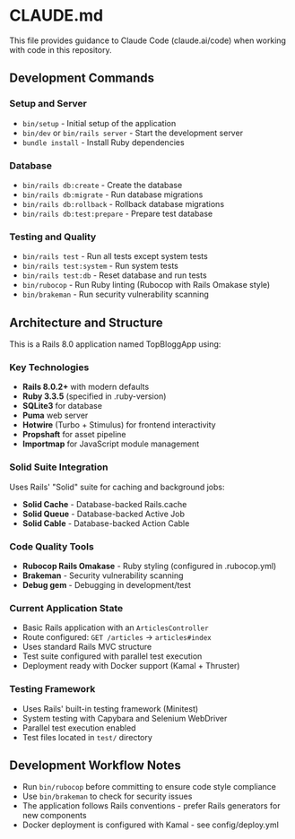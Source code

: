 # CLAUDE.md

This file provides guidance to Claude Code (claude.ai/code) when working with code in this repository.

## Development Commands

### Setup and Server
- `bin/setup` - Initial setup of the application
- `bin/dev` or `bin/rails server` - Start the development server
- `bundle install` - Install Ruby dependencies

### Database
- `bin/rails db:create` - Create the database 
- `bin/rails db:migrate` - Run database migrations
- `bin/rails db:rollback` - Rollback database migrations
- `bin/rails db:test:prepare` - Prepare test database

### Testing and Quality
- `bin/rails test` - Run all tests except system tests
- `bin/rails test:system` - Run system tests
- `bin/rails test:db` - Reset database and run tests
- `bin/rubocop` - Run Ruby linting (Rubocop with Rails Omakase style)
- `bin/brakeman` - Run security vulnerability scanning

## Architecture and Structure

This is a Rails 8.0 application named TopBloggApp using:

### Key Technologies
- **Rails 8.0.2+** with modern defaults
- **Ruby 3.3.5** (specified in .ruby-version)
- **SQLite3** for database
- **Puma** web server
- **Hotwire** (Turbo + Stimulus) for frontend interactivity
- **Propshaft** for asset pipeline
- **Importmap** for JavaScript module management

### Solid Suite Integration
Uses Rails' "Solid" suite for caching and background jobs:
- **Solid Cache** - Database-backed Rails.cache
- **Solid Queue** - Database-backed Active Job
- **Solid Cable** - Database-backed Action Cable

### Code Quality Tools
- **Rubocop Rails Omakase** - Ruby styling (configured in .rubocop.yml)
- **Brakeman** - Security vulnerability scanning
- **Debug gem** - Debugging in development/test

### Current Application State
- Basic Rails application with an `ArticlesController` 
- Route configured: `GET /articles` → `articles#index`
- Uses standard Rails MVC structure
- Test suite configured with parallel test execution
- Deployment ready with Docker support (Kamal + Thruster)

### Testing Framework
- Uses Rails' built-in testing framework (Minitest)
- System testing with Capybara and Selenium WebDriver
- Parallel test execution enabled
- Test files located in `test/` directory

## Development Workflow Notes

- Run `bin/rubocop` before committing to ensure code style compliance
- Use `bin/brakeman` to check for security issues
- The application follows Rails conventions - prefer Rails generators for new components
- Docker deployment is configured with Kamal - see config/deploy.yml